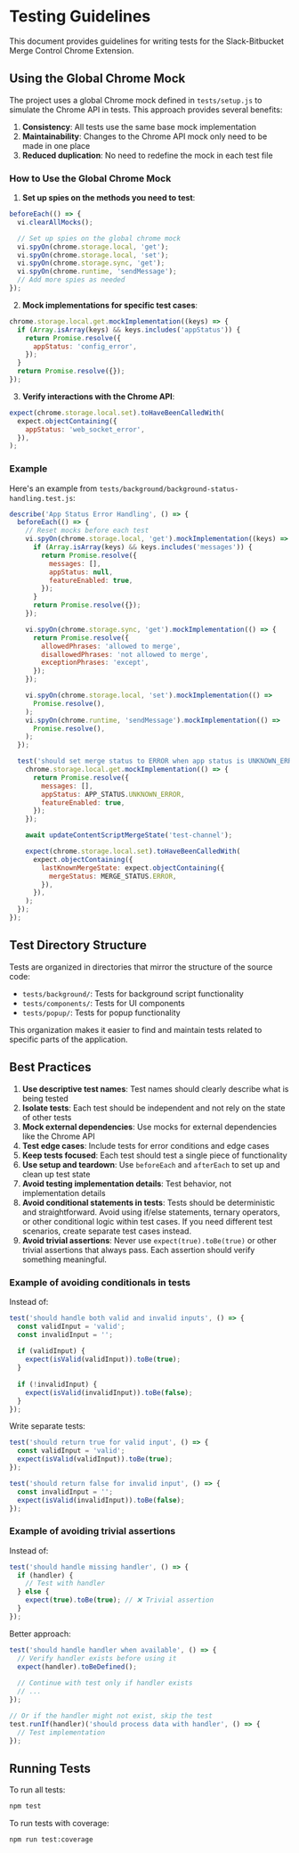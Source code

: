 # Testing Guidelines

This document provides guidelines for writing tests for the Slack-Bitbucket Merge Control Chrome Extension.

## Using the Global Chrome Mock

The project uses a global Chrome mock defined in `tests/setup.js` to simulate the Chrome API in tests. This approach provides several benefits:

1. **Consistency**: All tests use the same base mock implementation
2. **Maintainability**: Changes to the Chrome API mock only need to be made in one place
3. **Reduced duplication**: No need to redefine the mock in each test file

### How to Use the Global Chrome Mock

1. **Set up spies on the methods you need to test**:

```javascript
beforeEach(() => {
  vi.clearAllMocks();

  // Set up spies on the global chrome mock
  vi.spyOn(chrome.storage.local, 'get');
  vi.spyOn(chrome.storage.local, 'set');
  vi.spyOn(chrome.storage.sync, 'get');
  vi.spyOn(chrome.runtime, 'sendMessage');
  // Add more spies as needed
});
```

2. **Mock implementations for specific test cases**:

```javascript
chrome.storage.local.get.mockImplementation((keys) => {
  if (Array.isArray(keys) && keys.includes('appStatus')) {
    return Promise.resolve({
      appStatus: 'config_error',
    });
  }
  return Promise.resolve({});
});
```

3. **Verify interactions with the Chrome API**:

```javascript
expect(chrome.storage.local.set).toHaveBeenCalledWith(
  expect.objectContaining({
    appStatus: 'web_socket_error',
  }),
);
```

### Example

Here's an example from `tests/background/background-status-handling.test.js`:

```javascript
describe('App Status Error Handling', () => {
  beforeEach(() => {
    // Reset mocks before each test
    vi.spyOn(chrome.storage.local, 'get').mockImplementation((keys) => {
      if (Array.isArray(keys) && keys.includes('messages')) {
        return Promise.resolve({
          messages: [],
          appStatus: null,
          featureEnabled: true,
        });
      }
      return Promise.resolve({});
    });

    vi.spyOn(chrome.storage.sync, 'get').mockImplementation(() => {
      return Promise.resolve({
        allowedPhrases: 'allowed to merge',
        disallowedPhrases: 'not allowed to merge',
        exceptionPhrases: 'except',
      });
    });

    vi.spyOn(chrome.storage.local, 'set').mockImplementation(() =>
      Promise.resolve(),
    );
    vi.spyOn(chrome.runtime, 'sendMessage').mockImplementation(() =>
      Promise.resolve(),
    );
  });

  test('should set merge status to ERROR when app status is UNKNOWN_ERROR', async () => {
    chrome.storage.local.get.mockImplementation(() => {
      return Promise.resolve({
        messages: [],
        appStatus: APP_STATUS.UNKNOWN_ERROR,
        featureEnabled: true,
      });
    });

    await updateContentScriptMergeState('test-channel');

    expect(chrome.storage.local.set).toHaveBeenCalledWith(
      expect.objectContaining({
        lastKnownMergeState: expect.objectContaining({
          mergeStatus: MERGE_STATUS.ERROR,
        }),
      }),
    );
  });
});
```

## Test Directory Structure

Tests are organized in directories that mirror the structure of the source code:

- `tests/background/`: Tests for background script functionality
- `tests/components/`: Tests for UI components
- `tests/popup/`: Tests for popup functionality

This organization makes it easier to find and maintain tests related to specific parts of the application.

## Best Practices

1. **Use descriptive test names**: Test names should clearly describe what is being tested
2. **Isolate tests**: Each test should be independent and not rely on the state of other tests
3. **Mock external dependencies**: Use mocks for external dependencies like the Chrome API
4. **Test edge cases**: Include tests for error conditions and edge cases
5. **Keep tests focused**: Each test should test a single piece of functionality
6. **Use setup and teardown**: Use `beforeEach` and `afterEach` to set up and clean up test state
7. **Avoid testing implementation details**: Test behavior, not implementation details
8. **Avoid conditional statements in tests**: Tests should be deterministic and straightforward. Avoid using if/else statements, ternary operators, or other conditional logic within test cases. If you need different test scenarios, create separate test cases instead.
9. **Avoid trivial assertions**: Never use `expect(true).toBe(true)` or other trivial assertions that always pass. Each assertion should verify something meaningful.

### Example of avoiding conditionals in tests

Instead of:

```javascript
test('should handle both valid and invalid inputs', () => {
  const validInput = 'valid';
  const invalidInput = '';
  
  if (validInput) {
    expect(isValid(validInput)).toBe(true);
  }
  
  if (!invalidInput) {
    expect(isValid(invalidInput)).toBe(false);
  }
});
```

Write separate tests:

```javascript
test('should return true for valid input', () => {
  const validInput = 'valid';
  expect(isValid(validInput)).toBe(true);
});

test('should return false for invalid input', () => {
  const invalidInput = '';
  expect(isValid(invalidInput)).toBe(false);
});
```

### Example of avoiding trivial assertions

Instead of:

```javascript
test('should handle missing handler', () => {
  if (handler) {
    // Test with handler
  } else {
    expect(true).toBe(true); // ❌ Trivial assertion
  }
});
```

Better approach:

```javascript
test('should handle handler when available', () => {
  // Verify handler exists before using it
  expect(handler).toBeDefined();
  
  // Continue with test only if handler exists
  // ...
});

// Or if the handler might not exist, skip the test
test.runIf(handler)('should process data with handler', () => {
  // Test implementation
});
```

## Running Tests

To run all tests:

```bash
npm test
```

To run tests with coverage:

```bash
npm run test:coverage
```
